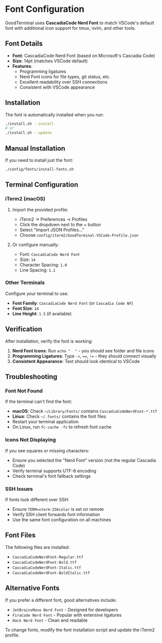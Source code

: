 # Font Configuration

GoodTerminal uses **CascadiaCode Nerd Font** to match VSCode's default font with additional icon support for tmux, nvim, and other tools.

## Font Details

- **Font**: CascadiaCode Nerd Font (based on Microsoft's Cascadia Code)
- **Size**: 14pt (matches VSCode default)
- **Features**: 
  - Programming ligatures
  - Nerd Font icons for file types, git status, etc.
  - Excellent readability over SSH connections
  - Consistent with VSCode appearance

## Installation

The font is automatically installed when you run:

```bash
./install.sh --install
# or
./install.sh --update
```

## Manual Installation

If you need to install just the font:

```bash
./config/fonts/install-fonts.sh
```

## Terminal Configuration

### iTerm2 (macOS)

1. Import the provided profile:
   - iTerm2 → Preferences → Profiles
   - Click the dropdown next to the + button
   - Select "Import JSON Profiles..."
   - Choose `config/iterm2/GoodTerminal-VSCode-Profile.json`

2. Or configure manually:
   - Font: `CascadiaCode Nerd Font`
   - Size: `14`
   - Character Spacing: `1.0`
   - Line Spacing: `1.1`

### Other Terminals

Configure your terminal to use:
- **Font Family**: `CascadiaCode Nerd Font` (or `Cascadia Code NF`)
- **Font Size**: `14`
- **Line Height**: `1.5` (if available)

## Verification

After installation, verify the font is working:

1. **Nerd Font Icons**: Run `echo "  "` - you should see folder and file icons
2. **Programming Ligatures**: Type `->`, `==`, `!=` - they should connect visually
3. **Consistent Appearance**: Text should look identical to VSCode

## Troubleshooting

### Font Not Found

If the terminal can't find the font:

- **macOS**: Check `~/Library/Fonts/` contains `CascadiaCodeNerdFont-*.ttf`
- **Linux**: Check `~/.fonts/` contains the font files
- Restart your terminal application
- On Linux, run `fc-cache -fv` to refresh font cache

### Icons Not Displaying

If you see squares or missing characters:
- Ensure you selected the "Nerd Font" version (not the regular Cascadia Code)
- Verify terminal supports UTF-8 encoding
- Check terminal's font fallback settings

### SSH Issues

If fonts look different over SSH:
- Ensure `TERM=xterm-256color` is set on remote
- Verify SSH client forwards font information
- Use the same font configuration on all machines

## Font Files

The following files are installed:

- `CascadiaCodeNerdFont-Regular.ttf`
- `CascadiaCodeNerdFont-Bold.ttf` 
- `CascadiaCodeNerdFont-Italic.ttf`
- `CascadiaCodeNerdFont-BoldItalic.ttf`

## Alternative Fonts

If you prefer a different font, good alternatives include:

- `JetBrainsMono Nerd Font` - Designed for developers
- `FiraCode Nerd Font` - Popular with extensive ligatures
- `Hack Nerd Font` - Clean and readable

To change fonts, modify the font installation script and update the iTerm2 profile.